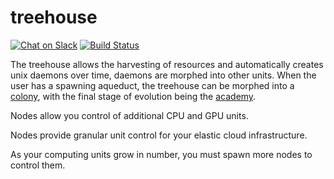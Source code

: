 # treehouse
[![Chat on Slack](https://img.shields.io/badge/chat-on%20slack-7A5979.svg)](https://nonsensews.slack.com/messages) [![Build Status](https://travis-ci.org/nonsensews/treehouse.svg?branch=master)](https://travis-ci.org/nonsensews/treehouse)

The treehouse allows the harvesting of resources and automatically creates unix daemons over time, daemons are morphed into other units. When the user has a spawning aqueduct, the treehouse can be morphed into a [colony](https://github.com/nonsensews/colony), with the final stage of evolution being the [academy](https://github.com/nonsensews/academy).

Nodes allow you control of additional CPU and GPU units.

Nodes provide granular unit control for your elastic cloud infrastructure.

As your computing units grow in number, you must spawn more nodes to control them.
